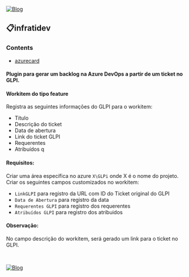 [![Blog](https://img.shields.io/website?down_color=blue&down_message=infrati.dev&label=Blog&logo=ghost&logoColor=green&style=for-the-badge&up_color=blue&up_message=infrati.dev&url=https%3A%2F%2Finfrati.dev)](https://infrati.dev)

## 📋infratidev

### Contents 
  - [azurecard](azurecard/README.md)

#### Plugin para gerar um backlog na Azure DevOps a partir de um ticket no GLPI.

#### Workitem do tipo feature

Registra as seguintes informações do GLPI para o workitem:
- Título
- Descrição do ticket
- Data de abertura
- Link do ticket GLPI
- Requerentes
- Atribuídos
q
#### Requisitos:
Criar uma área específica no azure ```X\GLPi``` onde X é o nome do projeto.
Criar os seguintes campos customizados no workitem:
- ```LinkGLPI``` para registro da URL com ID do Ticket original do GLPI
- ```Data de Abertura``` para registro da data 
- ```Requerentes GLPI``` para registro dos requerentes
- ```Atribuídos GLPI``` para registro dos atribuidos


#### Observação:
No campo descrição do workitem, será gerado um link para o ticket no GLPI.

<br>

[![Blog](https://img.shields.io/website?down_color=blue&down_message=infrati.dev&label=Blog&logo=ghost&logoColor=green&style=for-the-badge&up_color=blue&up_message=infrati.dev&url=https%3A%2F%2Finfrati.dev)](https://infrati.dev)






